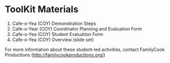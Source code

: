 # ToolKit Materials

1. Cafe-o-Yea (COY) Demonstration Steps 
2. Cafe-o-Year (COY) Coordinator Planning and Evaluation Form
3. Cafe-o-Yea (COY) Student Evaluation Form
4. Cafe-o-Yea (COY) Overview (slide set) 

For more information about these student-led activities, contact FamilyCook Productions (http://familycookproductions.org/)

